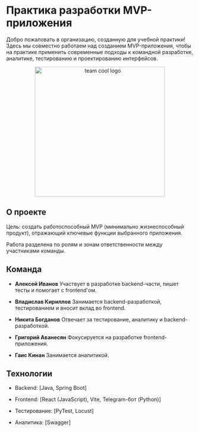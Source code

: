 # Практика разработки MVP-приложения
Добро пожаловать в организацию, созданную для учебной практики!
Здесь мы совместно работаем над созданием MVP-приложения, чтобы на практике применить современные подходы к командной разработке, аналитике, тестированию и проектированию интерфейсов.

<div align="center" width="500px"> <img src="https://github.com/user-attachments/assets/88699f5b-d73f-4878-bbd2-683fa7016d9c" width="350" alt="team cool logo" /> </div>

## О проекте
Цель: создать работоспособный MVP (минимально жизнеспособный продукт), отражающий ключевые функции выбранного приложения.

Работа разделена по ролям и зонам ответственности между участниками команды.

## Команда
- **Алексей Иванов**
Участвует в разработке backend-части, пишет тесты и помогает с frontend'ом.

- **Владислав Кириллов**
Занимается backend-разработкой, тестированием и вносит вклад во frontend.

- **Никита Богданов**
Отвечает за тестирование, аналитику и backend-разработкой.

- **Григорий Аванесян**
Фокусируется на разработке frontend-приложения.

- **Гаис Кинан**
Занимается аналитикой.

## Технологии
- Backend: [Java, Spring Boot]

- Frontend: [React (JavaScript), Vite, Telegram-бот (Python)]

- Тестирование: [PyTest, Locust]

- Аналитика: [Swagger]
